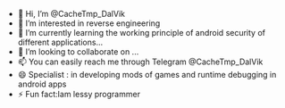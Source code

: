 - 👋 Hi, I’m @CacheTmp_DalVik
- 👀 I’m interested in reverse engineering 
- 🌱 I’m currently learning the working principle of android security of different applications...
- 💞️ I’m looking to collaborate on ...
- 📫 You can easily reach me through Telegram @CacheTmp_DalVik
- 😄 Specialist : in developing mods of games and runtime debugging in android apps
- ⚡ Fun fact:Iam lessy programmer

<!---
ToxicXRoot/ToxicXRoot is a ✨ special ✨ repository because its `README.md` (this file) appears on your GitHub profile.
You can click the Preview link to take a look at your changes.
--->
